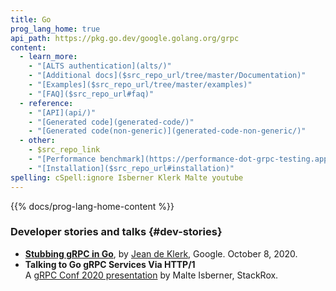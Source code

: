 ```yaml
---
title: Go
prog_lang_home: true
api_path: https://pkg.go.dev/google.golang.org/grpc
content:
  - learn_more:
    - "[ALTS authentication](alts/)"
    - "[Additional docs]($src_repo_url/tree/master/Documentation)"
    - "[Examples]($src_repo_url/tree/master/examples)"
    - "[FAQ]($src_repo_url#faq)"
  - reference:
    - "[API](api/)"
    - "[Generated code](generated-code/)"
    - "[Generated code(non-generic)](generated-code-non-generic/)"
  - other:
    - $src_repo_link
    - "[Performance benchmark](https://performance-dot-grpc-testing.appspot.com/explore?dashboard=5180705743044608)"
    - "[Installation]($src_repo_url#installation)"
spelling: cSpell:ignore Isberner Klerk Malte youtube
---
```


{{% docs/prog-lang-home-content %}}

### Developer stories and talks {#dev-stories}

- **[Stubbing gRPC in Go](https://github.com/jeanbza/jadekler.github.io/blob/master/_posts/2020-10-09-stubbing-grpc.md)**,
  by [Jean de Klerk](https://github.com/jeanbza), Google. October 8, 2020.
- **Talking to Go gRPC Services Via HTTP/1**
  <a class="o-icon" href="https://youtu.be/Vbw8h0RCn2E"><i class="fab fa-youtube"></i></a>
  <a class="o-icon" href="https://static.sched.com/hosted_files/grpcconf20/c9/TalkingToGoGRPCviaHTTP1-gRPCConf2020-MalteIsberner.pdf"><i class="fas fa-file"></i></a><br>
  A [gRPC Conf 2020 presentation](https://sched.co/cRfW)
  by Malte Isberner, StackRox.

[Performance benchmark]: https://performance-dot-grpc-testing.appspot.com/explore?dashboard=5180705743044608
